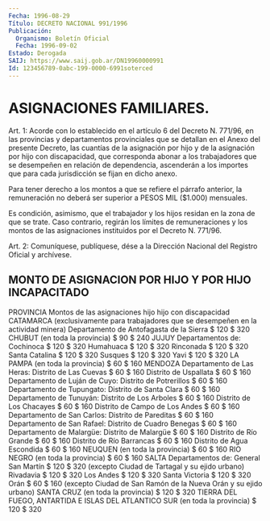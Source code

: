 ```yaml
---
Fecha: 1996-08-29
Título: DECRETO NACIONAL 991/1996
Publicación:
  Organismo: Boletín Oficial
  Fecha: 1996-09-02
Estado: Derogada
SAIJ: https://www.saij.gob.ar/DN19960000991
Id: 123456789-0abc-199-0000-6991soterced
---
```

# ASIGNACIONES FAMILIARES.

<a id="1"></a>
Art. 1: Acorde con lo establecido en el artículo 6 del Decreto N. 771/96, en las  provincias  y  departamentos  provinciales que se detallan  en  el  Anexo  del presente Decreto, las cuantías  de  la asignación por hijo y de la  asignación  por hijo con discapacidad, que  corresponda abonar a los trabajadores  que  se  desempeñen  en relación  de  dependencia,  ascenderán a los importes que para cada jurisdicción se fijan en dicho anexo.

Para  tener  derecho a los montos  a  que  se  refiere  el  párrafo anterior, la remuneración  no  deberá ser superior a PESOS MIL ($1.000) mensuales.

Es condición, asimismo, que el trabajador y los hijos residan en la zona  de  que  se trate. Caso contrario,  regirán  los  límites  de remuneraciones y  los montos de las asignaciones instituidos por el Decreto N. 771/96.

<a id="2"></a>
Art. 2: Comuníquese,  publíquese, dése a la Dirección Nacional del Registro Oficial y archívese.

## MONTO DE ASIGNACION POR HIJO Y POR HIJO INCAPACITADO

<a id="1"></a>
PROVINCIA                                Montos de las asignaciones                                            hijo          hijo                                                   con discapacidad  CATAMARCA (exclusivamente  para  trabajadores que se desempeñen  en  la actividad minera) Departamento de Antofagasta de la Sierra                                      $ 120         $ 320 CHUBUT (en toda la provincia)                      $  90         $ 240 JUJUY Departamentos de: Cochinoca                                   $ 120         $ 320 Humahuaca                                   $ 120         $ 320 Rinconada                                   $ 120         $ 320 Santa Catalina                              $ 120         $ 320 Susques                                     $ 120         $ 320 Yavi                                        $ 120         $ 320 LA PAMPA (en toda la provincia)             $  60         $ 160 MENDOZA   Departamento de Las Heras:          Distrito de Las Cuevas            $  60         $ 160          Distrito de Uspallata             $  60         $ 160     Departamento de Luján de Cuyo:          Distrito de Potrerillos           $  60         $ 160     Departamento de Tupungato:          Distrito de Santa Clara           $  60         $ 160     Departamento de Tunuyán:          Distrito de Los Arboles           $  60         $ 160          Distrito de Los Chacayes          $  60         $ 160          Distrito de Campo de Los Andes    $  60         $ 160     Departamento de San Carlos:          Distrito de Pareditas             $  60         $ 160     Departamento de San Rafael:          Distrito de Cuadro Benegas        $  60         $ 160     Departamento  de  Malargüe:          Distrito  de  Malargüe            $  60         $ 160          Distrito de Río Grande            $  60         $ 160          Distrito de Río Barrancas         $  60         $ 160          Distrito de Agua Escondida        $  60         $ 160 NEUQUEN (en toda la provincia)                      $  60         $ 160 RIO NEGRO (en toda la provincia)                      $  60         $ 160 SALTA     Departamentos de:          General San Martín                 $ 120        $ 320     (excepto Ciudad de Tartagal y su      ejido urbano)          Rivadavia                          $ 120        $ 320          Los Andes                          $ 120        $ 320           Santa Victoria                     $ 120        $ 320          Orán                               $  60        $ 160     (excepto Ciudad de San Ramón de la     Nueva Orán y su ejido urbano) SANTA CRUZ (en toda la provincia)                       $ 120        $ 320 TIERRA DEL FUEGO, ANTARTIDA E ISLAS DEL ATLANTICO SUR (en toda la provincia)                       $ 120        $ 320